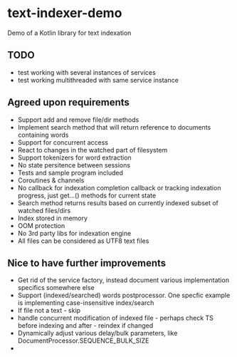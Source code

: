 # text-indexer-demo
Demo of a Kotlin library for text indexation

## TODO
- test working with several instances of services
- test working multithreaded with same service instance


## Agreed upon requirements
- Support add and remove file/dir methods
- Implement search method that will return reference to documents containing words
- Support for concurrent access
- React to changes in the watched part of filesystem
- Support tokenizers for word extraction
- No state persitence between sessions
- Tests and sample program included
- Coroutines & channels
- No callback for indexation completion callback or tracking indexation progress, just get...() methods for current state
- Search method returns results based on currently indexed subset of watched files/dirs
- Index stored in memory
- OOM protection
- No 3rd party libs for indexation engine
- All files can be considered as UTF8 text files


## Nice to have further improvements
- Get rid of the service factory, instead document various implementation specifics somewhere else
- Support (indexed/searched) words postprocessor. One specfic example is implementing case-insensitive index/search
- If file not a text - skip
- handle concurrent modification of indexed file - perhaps check TS before indexing and after - reindex if changed
- Dynamically adjust various delay/bulk parameters, like DocumentProcessor.SEQUENCE_BULK_SIZE
- 
        